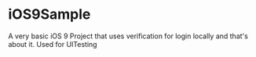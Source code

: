 # iOS9Sample
A very basic iOS 9 Project that uses verification for login locally and that's about it. Used for UITesting

